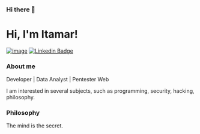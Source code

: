 ### Hi there 👋

# Hi, I'm Itamar!
[![image](https://img.shields.io/badge/Instagram-E4405F?style=for-the-badge&logo=instagram&logoColor=white)](https://www.instagram.com/alves.sh/)
[![Linkedin Badge](https://img.shields.io/badge/-LinkedIn-blue?style=flat-square&logo=Linkedin&logoColor=white&link=https://www.linkedin.com/in/marianne-dutra-0086801a1/)](https://www.linkedin.com/in/alvesitamar/)


### About me
Developer | Data Analyst | Pentester Web

I am interested in several subjects, such as programming, security, hacking, philosophy.

### Philosophy
The mind is the secret.



<!--
**ItamarAlves/ItamarAlves** is a ✨ _special_ ✨ repository because its `README.md` (this file) appears on your GitHub profile.

Here are some ideas to get you started:

- 🔭 I’m currently working on ...
- 🌱 I’m currently learning ...
- 👯 I’m looking to collaborate on ...
- 🤔 I’m looking for help with ...
- 💬 Ask me about ...
- 📫 How to reach me: ...
- 😄 Pronouns: ...
- ⚡ Fun fact: ...
-->
